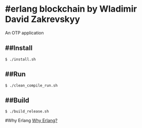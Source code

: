 #erlang blockchain by Wladimir David Zakrevskyy
=====

An OTP application

##Install
----
	$ ./install.sh
##Run
----
	$ ./clean_compile_run.sh
##Build
-----
	$ ./build_release.sh

#Why Erlang
[Why Erlang?](https://www.infoq.com/presentations/erlang-java-scala-go-c)